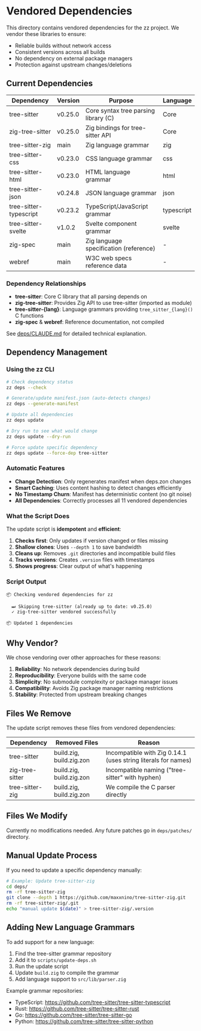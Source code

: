 # Vendored Dependencies

This directory contains vendored dependencies for the zz project. We vendor these libraries to ensure:
- Reliable builds without network access
- Consistent versions across all builds
- No dependency on external package managers
- Protection against upstream changes/deletions

## Current Dependencies

| Dependency | Version | Purpose | Language |
|------------|---------|---------|----------|
| tree-sitter | v0.25.0 | Core syntax tree parsing library (C) | Core |
| zig-tree-sitter | v0.25.0 | Zig bindings for tree-sitter API | Core |
| tree-sitter-zig | main | Zig language grammar | zig |
| tree-sitter-css | v0.23.0 | CSS language grammar | css |
| tree-sitter-html | v0.23.0 | HTML language grammar | html |
| tree-sitter-json | v0.24.8 | JSON language grammar | json |
| tree-sitter-typescript | v0.23.2 | TypeScript/JavaScript grammar | typescript |
| tree-sitter-svelte | v1.0.2 | Svelte component grammar | svelte |
| zig-spec | main | Zig language specification (reference) | - |
| webref | main | W3C web specs reference data | - |

### Dependency Relationships

- **tree-sitter**: Core C library that all parsing depends on
- **zig-tree-sitter**: Provides Zig API to use tree-sitter (imported as module)
- **tree-sitter-{lang}**: Language grammars providing `tree_sitter_{lang}()` C functions
- **zig-spec** & **webref**: Reference documentation, not compiled

See [deps/CLAUDE.md](CLAUDE.md) for detailed technical explanation.

## Dependency Management

### Using the zz CLI

```bash
# Check dependency status
zz deps --check

# Generate/update manifest.json (auto-detects changes)
zz deps --generate-manifest

# Update all dependencies
zz deps update

# Dry run to see what would change
zz deps update --dry-run

# Force update specific dependency
zz deps update --force-dep tree-sitter
```

### Automatic Features

- **Change Detection**: Only regenerates manifest when deps.zon changes
- **Smart Caching**: Uses content hashing to detect changes efficiently
- **No Timestamp Churn**: Manifest has deterministic content (no git noise)
- **All Dependencies**: Correctly processes all 11 vendored dependencies

### What the Script Does

The update script is **idempotent** and **efficient**:

1. **Checks first**: Only updates if version changed or files missing
2. **Shallow clones**: Uses `--depth 1` to save bandwidth
3. **Cleans up**: Removes `.git` directories and incompatible build files
4. **Tracks versions**: Creates `.version` files with timestamps
5. **Shows progress**: Clear output of what's happening

### Script Output

```
📦 Checking vendored dependencies for zz

  ⏭ Skipping tree-sitter (already up to date: v0.25.0)
  ✓ zig-tree-sitter vendored successfully

📦 Updated 1 dependencies
```

## Why Vendor?

We chose vendoring over other approaches for these reasons:

1. **Reliability**: No network dependencies during build
2. **Reproducibility**: Everyone builds with the same code
3. **Simplicity**: No submodule complexity or package manager issues
4. **Compatibility**: Avoids Zig package manager naming restrictions
5. **Stability**: Protected from upstream breaking changes

## Files We Remove

The update script removes these files from vendored dependencies:

| Dependency | Removed Files | Reason |
|------------|---------------|--------|
| tree-sitter | build.zig, build.zig.zon | Incompatible with Zig 0.14.1 (uses string literals for names) |
| zig-tree-sitter | build.zig, build.zig.zon | Incompatible naming ("tree-sitter" with hyphen) |
| tree-sitter-zig | build.zig, build.zig.zon | We compile the C parser directly |

## Files We Modify

Currently no modifications needed. Any future patches go in `deps/patches/` directory.

## Manual Update Process

If you need to update a specific dependency manually:

```bash
# Example: Update tree-sitter-zig
cd deps/
rm -rf tree-sitter-zig
git clone --depth 1 https://github.com/maxxnino/tree-sitter-zig.git
rm -rf tree-sitter-zig/.git
echo "manual update $(date)" > tree-sitter-zig/.version
```

## Adding New Language Grammars

To add support for a new language:

1. Find the tree-sitter grammar repository
2. Add it to `scripts/update-deps.sh`
3. Run the update script
4. Update `build.zig` to compile the grammar
5. Add language support to `src/lib/parser.zig`

Example grammar repositories:
- TypeScript: https://github.com/tree-sitter/tree-sitter-typescript
- Rust: https://github.com/tree-sitter/tree-sitter-rust
- Go: https://github.com/tree-sitter/tree-sitter-go
- Python: https://github.com/tree-sitter/tree-sitter-python